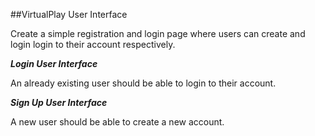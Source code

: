 ##VirtualPlay User Interface

Create a simple registration and login page where users can create and login login to their account respectively.

***Login User Interface***

An already existing user should be able to login to their account.

***Sign Up User Interface***

A new user should be able to create a new account.